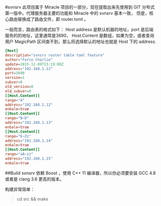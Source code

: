 #svnsrv
此项目属于 Miracle 项目的一部分，现在提取出来先使用到 GIT 分布式第一版中。代理服务器主要的功能和 Miracle 中的 svnsrv 基本一致，
但是，核心路由替换成了路由文件，即 router.toml 。

一般而言，路由表的格式如下：
Host address 是默认机器的地址，port 是后端服务的的地址，这里通常是3690， Host.Content 是数组，如果为空，或者查询用户 MagicPath
区间查不到，那么将选择默认的地址也就是 Host 下的 address.   
```toml
[Host]
description="svnsrv router table toml feature"
author="Force Charlie"
update=2015-12-09T15:19:00Z
address="192.168.1.12"
port=3690
version=1
subver=0
old_version=0
old_subver=0
[[Host.Content]]
range="A"
address="192.168.1.12"
enbale=true
[[Host.Content]]
range="B~D"
address="192.168.1.13"
enbale=true
[[Host.Content]]
range="E~Zz"
address="192.168.1.14"
enbale=true
[[Host.Content]]
range="aA~zz"
address="192.168.1.15"
enbale=true
```


##Build
svnsrv 依赖 Boost ，使用 C++ 11 编译器，所以你必须要安装 GCC 4.8 或者是 clang 3.6 更高的版本。

构建非常简单：
>cd src && make
